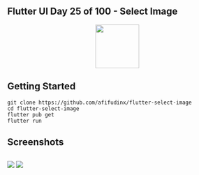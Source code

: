 ## Flutter UI Day 25 of 100 - Select Image

<p align="center">
  <img src="https://avatars.githubusercontent.com/u/94339143?v=4" width=100/>
</p>

## Getting Started

```
git clone https://github.com/afifudinx/flutter-select-image
cd flutter-select-image
flutter pub get
flutter run
```

## Screenshots

<p style="float: left;">
  <img src="https://github.com/afifudinx/Flutter-Example/Old/flutter-select-image/blob/main/screenshots/1.png"/>
  <img src="https://github.com/afifudinx/Flutter-Example/Old/flutter-select-image/blob/main/screenshots/2.png"/>
</p>
